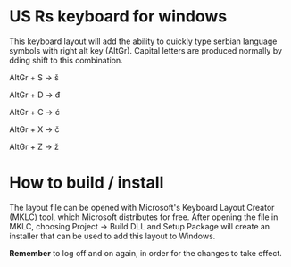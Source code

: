 # US Rs keyboard for windows

This keyboard layout will add the ability to quickly type serbian language symbols with right alt key (AltGr). Capital letters are produced normally by dding shift to this combination.

AltGr + S -> š

AltGr + D -> đ

AltGr + C -> ć

AltGr + X -> č

AltGr + Z -> ž


# How to build / install

The layout file can be opened with Microsoft's Keyboard Layout Creator (MKLC) tool, which Microsoft distributes for free. After opening the file in MKLC, choosing Project -> Build DLL and Setup Package will create an installer that can be used to add this layout to Windows.

**Remember** to log off and on again, in order for the changes to take effect.
